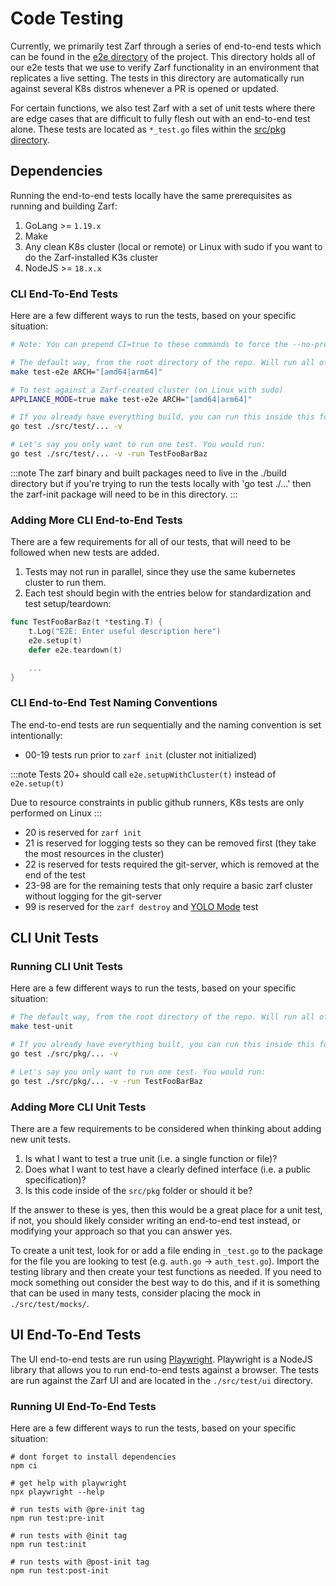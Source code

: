# Code Testing

Currently, we primarily test Zarf through a series of end-to-end tests which can be found in the [e2e directory](https://github.com/defenseunicorns/zarf/tree/main/src/test/e2e) of the project. This directory holds all of our e2e tests that we use to verify Zarf functionality in an environment that replicates a live setting. The tests in this directory are automatically run against several K8s distros whenever a PR is opened or updated.

For certain functions, we also test Zarf with a set of unit tests where there are edge cases that are difficult to fully flesh out with an end-to-end test alone.  These tests are located as `*_test.go` files within the [src/pkg directory](https://github.com/defenseunicorns/zarf/tree/main/src/pkg).

## Dependencies

Running the end-to-end tests locally have the same prerequisites as running and building Zarf:

1. GoLang >= `1.19.x`
2. Make
3. Any clean K8s cluster (local or remote) or Linux with sudo if you want to do the Zarf-installed K3s cluster
4. NodeJS >= `18.x.x`

### CLI End-To-End Tests

Here are a few different ways to run the tests, based on your specific situation:

``` bash
# Note: You can prepend CI=true to these commands to force the --no-progress flag like CI does

# The default way, from the root directory of the repo. Will run all of the tests against your chosen k8s distro. Will automatically build any binary dependencies that don't already exist.
make test-e2e ARCH="[amd64|arm64]"

# To test against a Zarf-created cluster (on Linux with sudo)
APPLIANCE_MODE=true make test-e2e ARCH="[amd64|arm64]"

# If you already have everything build, you can run this inside this folder. This lets you customize the test run.
go test ./src/test/... -v

# Let's say you only want to run one test. You would run:
go test ./src/test/... -v -run TestFooBarBaz
```

:::note
The zarf binary and built packages need to live in the ./build directory but if you're trying to run the tests locally with 'go test ./...' then the zarf-init package will need to be in this directory.
:::

### Adding More CLI End-to-End Tests

There are a few requirements for all of our tests, that will need to be followed when new tests are added.

1. Tests may not run in parallel, since they use the same kubernetes cluster to run them.
2. Each test should begin with the entries below for standardization and test setup/teardown:

```go
func TestFooBarBaz(t *testing.T) {
    t.Log("E2E: Enter useful description here")
    e2e.setup(t)
    defer e2e.teardown(t)

    ...
}
```

### CLI End-to-End Test Naming Conventions

The end-to-end tests are run sequentially and the naming convention is set intentionally:

- 00-19 tests run prior to `zarf init` (cluster not initialized)

:::note
Tests 20+ should call `e2e.setupWithCluster(t)` instead of `e2e.setup(t)`

Due to resource constraints in public github runners, K8s tests are only performed on Linux
:::

- 20 is reserved for `zarf init`
- 21 is reserved for logging tests so they can be removed first (they take the most resources in the cluster)
- 22 is reserved for tests required the git-server, which is removed at the end of the test
- 23-98 are for the remaining tests that only require a basic zarf cluster without logging for the git-server
- 99 is reserved for the `zarf destroy` and [YOLO Mode](../../examples/yolo/README.md) test

## CLI Unit Tests

### Running CLI Unit Tests

Here are a few different ways to run the tests, based on your specific situation:

``` bash
# The default way, from the root directory of the repo. Will run all of the unit tests that are currently defined.
make test-unit

# If you already have everything built, you can run this inside this folder. This lets you customize the test run.
go test ./src/pkg/... -v

# Let's say you only want to run one test. You would run:
go test ./src/pkg/... -v -run TestFooBarBaz
```

### Adding More CLI Unit Tests

There are a few requirements to be considered when thinking about adding new unit tests.

1. Is what I want to test a true unit (i.e. a single function or file)?
2. Does what I want to test have a clearly defined interface (i.e. a public specification)?
3. Is this code inside of the `src/pkg` folder or should it be?

If the answer to these is yes, then this would be a great place for a unit test, if not, you should likely consider writing an end-to-end test instead, or modifying your approach so that you can answer yes.

To create a unit test, look for or add a file ending in `_test.go` to the package for the file you are looking to test (e.g. `auth.go` -> `auth_test.go`).  Import the testing library and then create your test functions as needed.  If you need to mock something out consider the best way to do this, and if it is something that can be used in many tests, consider placing the mock in `./src/test/mocks/`.

## UI End-To-End Tests

The UI end-to-end tests are run using [Playwright](https://playwright.dev/).  Playwright is a NodeJS library that allows you to run end-to-end tests against a browser.  The tests are run against the Zarf UI and are located in the `./src/test/ui` directory.

### Running UI End-To-End Tests

Here are a few different ways to run the tests, based on your specific situation:

```shell
# dont forget to install dependencies
npm ci

# get help with playwright
npx playwright --help

# run tests with @pre-init tag
npm run test:pre-init

# run tests with @init tag
npm run test:init

# run tests with @post-init tag
npm run test:post-init
```
